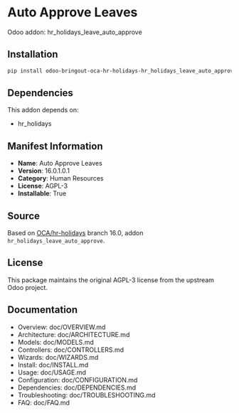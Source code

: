 # Auto Approve Leaves

Odoo addon: hr_holidays_leave_auto_approve

## Installation

```bash
pip install odoo-bringout-oca-hr-holidays-hr_holidays_leave_auto_approve
```

## Dependencies

This addon depends on:
- hr_holidays

## Manifest Information

- **Name**: Auto Approve Leaves
- **Version**: 16.0.1.0.1
- **Category**: Human Resources
- **License**: AGPL-3
- **Installable**: True

## Source

Based on [OCA/hr-holidays](https://github.com/OCA/hr-holidays) branch 16.0, addon `hr_holidays_leave_auto_approve`.

## License

This package maintains the original AGPL-3 license from the upstream Odoo project.

## Documentation

- Overview: doc/OVERVIEW.md
- Architecture: doc/ARCHITECTURE.md
- Models: doc/MODELS.md
- Controllers: doc/CONTROLLERS.md
- Wizards: doc/WIZARDS.md
- Install: doc/INSTALL.md
- Usage: doc/USAGE.md
- Configuration: doc/CONFIGURATION.md
- Dependencies: doc/DEPENDENCIES.md
- Troubleshooting: doc/TROUBLESHOOTING.md
- FAQ: doc/FAQ.md
